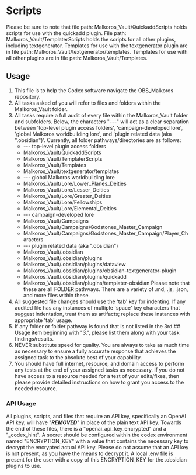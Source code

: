 # Scripts
Please be sure to note that file path: Malkoros_Vault/QuickaddScripts holds scripts for use with the quickadd plugin. File path: Malkoros_Vault/TemplaterScripts holds the scripts for all other plugins, including textgenerator.
Templates for use with the textgenerator plugin are in file path: Malkoros_Vault/textgenerator/templates. Templates for use with all other plugins are in file path: Malkoros_Vault/Templates.

## Usage
1. This file is to help the Codex software navigate the OBS_Malkoros repository. 
2. All tasks asked of you will refer to files and folders within the Malkoros_Vault folder.
3. All tasks require a full audit of every file within the Malkoros_Vault folder and subfolders. Below, the characters "---" will act as a clear separation between 'top-level plugin access folders', 'campaign-developed lore', 'global Malkoros worldbuilding lore', and 'plugin related data (aka ".obsidian")'. Currently, all folder pathways/directories are as follows:
	- --- top-level plugin access folders
	- Malkoros_Vault/QuickaddScripts
	- Malkoros_Vault/TemplaterScripts
	- Malkoros_Vault/Templates
	- Malkoros_Vault/textgenerator/templates
	- --- global Malkoros worldbuilding lore 
	- Malkoros_Vault/Lore/Lower_Planes_Deities
	- Malkoros_Vault/Lore/Lesser_Deities
	- Malkoros_Vault/Lore/Greater_Deities
	- Malkoros_Vault/Lore/Fellowships
	- Malkoros_Vault/Lore/Elemental_Deities
	- --- campaign-developed lore
	- Malkoros_Vault/Campaigns
	- Malkoros_Vault/Campaigns/Godstones_Master_Campaign
	- Malkoros_Vault/Campaigns/Godstones_Master_Campaign/Player_Characters
	- --- plugin related data (aka ".obsidian")
	- Malkoros_Vault/.obsidian
	- Malkoros_Vault/.obsidian/plugins
	- Malkoros_Vault/.obsidian/plugins/dataview
	- Malkoros_Vault/.obsidian/plugins/obsidian-textgenerator-plugin
	- Malkoros_Vault/.obsidian/plugins/quickadd
	- Malkoros_Vault/.obsidian/plugins/templater-obsidian
	Please note that these are all FOLDER pathways. There are a variety of .md, .js, .json, and more files within these. 
4. All suggested file changes should use the 'tab' key for indenting. If any audited file has any instances of multiple 'space' key characters that suggest indentation, treat them as artifacts; replace these instances with appropriate 'tab' usage.
5. If any folder or folder pathway is found that is not listed in the 3rd ## Usage item beginning with "3.", please list them along with your task findings/results.
6. NEVER substitute speed for quality. You are always to take as much time as necessary to ensure a fully accurate response that achieves the assigned task to the absolute best of your capability.
7. You should have full internet, resource, and domain access to perform any tests at the end of your assigned tasks as necessary. If you do not have access to a resource needed for a test of your edits/fixes, then please provide detailed instructions on how to grant you access to the needed resource.

### API Usage
All plugins, scripts, and files that require an API key, specifically an OpenAI API key, will have "***REMOVED***" in place of the plain text API key. Towards the end of these files, there is a "openai_api_key_encrypted" and a "_codex_hint". A secret should be configured within the codex environment named "ENCRYPTION_KEY" with a value that contains the necessary key to decrypt the encrypted actual API key. Please do not assume that an API key is not present, as you have the means to decrypt it. A local .env file is present for the user with a copy of this ENCRYPTION_KEY for the .obsidian plugins to use. 
